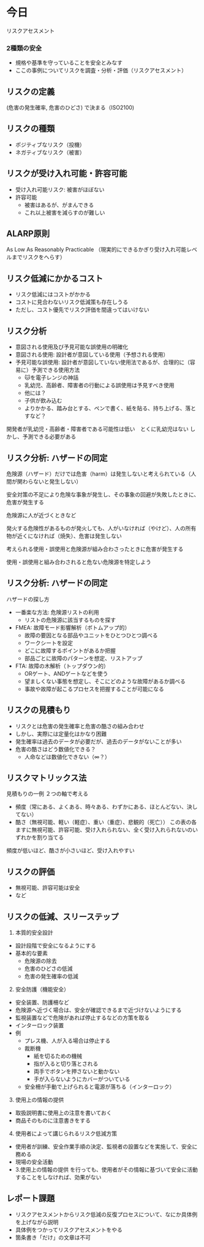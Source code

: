 # 今日
リスクアセスメント

### 2種類の安全
- 規格や基準を守っていることを安全とみなす
- ここの事例についてリスクを調査・分析・評価（リスクアセスメント）

## リスクの定義
(危害の発生確率, 危害のひどさ) で決まる（ISO2100)

## リスクの種類
- ポジティブなリスク（投機）
- ネガティブなリスク（被害）

## リスクが受け入れ可能・許容可能
- 受け入れ可能リスク: 被害がほぼない
- 許容可能
  - 被害はあるが、がまんできる
  - これ以上被害を減らすのが難しい

## ALARP原則
As Low As Reasonably Practicable （現実的にできるかぎり受け入れ可能レベルまでリスクをへらす）

## リスク低減にかかるコスト
- リスク低減にはコストがかかる
- コストに見合わないリスク低減策も存在しうる
- ただし、コスト優先でリスク評価を間違ってはいけない

## リスク分析
- 意図される使用及び予見可能な誤使用の明確化
- 意図される使用: 設計者が意図している使用（予想される使用）
- 予見可能な誤使用: 設計者が意図していない使用法であるが、合理的に（容易に）予測できる使用方法
  - 🐱を電子レンジの神話
  - 乳幼児、高齢者、障害者の行動による誤使用は予見すべき使用
  - 他には？
  - 子供が飲み込む
  - よりかかる、踏み台とする、ペンで書く、紙を貼る、持ち上げる、落とすなど？

開発者が乳幼児・高齢者・障害者である可能性は低い　とくに乳幼児はない
しかし、予測できる必要がある

## リスク分析: ハザードの同定
危険源（ハザード）だけでは危害（harm）は発生しないと考えられている（人間が関わらないと発生しない）

安全対策の不足により危険な事象が発生し、その事象の回避が失敗したときに、危害が発生する

危険源に人が近づくときなど

発火する危険性があるものが発火しても、人がいなければ（やけど）、人の所有物が近くになければ（焼失）、危害は発生しない

考えられる使用・誤使用と危険源が組み合わさったときに危害が発生する

使用・誤使用と組み合わされると危ない危険源を特定しよう

## リスク分析: ハザードの同定
ハザードの探し方

- 一番楽な方法: 危険源リストの利用
  - リストの危険源に該当するものを探す
- FMEA: 故障モード影響解析（ボトムアップ的）
  - 故障の要因となる部品やユニットをひとつひとつ調べる
  - ワークシートを設定
  - どこに故障するポイントがあるか把握
  - 部品ごとに故障のパターンを想定、リストアップ
- FTA: 故障の木解析（トップダウン的）
  - ORゲート、ANDゲートなどを使う
  - 望ましくない事態を想定し、そこにどのような故障があるか調べる
  - 事故や故障が起こるプロセスを把握することが可能になる

## リスクの見積もり
- リスクとは危害の発生確率と危害の酷さの組み合わせ
- しかし、実際には定量化はかなり困難
- 発生確率は過去のデータが必要だが、過去のデータがないことが多い
- 危害の酷さはどう数値化できる？
  - 人命などは数値化できない（∞？）

## リスクマトリックス法
見積もりの一例
２つの軸で考える
- 頻度（常にある、よくある、時々ある、わずかにある、ほとんどない、決してない）
- 酷さ（無視可能、軽い（軽症）、重い（重症）、悲観的（死亡））
この表の各ますに無視可能、許容可能、受け入れられない、全く受け入れられないのいずれかを割り当てる

頻度が低いほど、酷さが小さいほど、受け入れやすい

## リスクの評価
- 無視可能、許容可能は安全
- など

## リスクの低減、スリーステップ
1. 本質的安全設計
  - 設計段階で安全になるようにする
  - 基本的な要素
    - 危険源の除去
    - 危害のひどさの低減
    - 危害の発生確率の低減
2. 安全防護（機能安全）
  - 安全装置、防護柵など
  - 危険源へ近づく場合は、安全が確認できるまで近づけないようにする
  - 監視装置などで危険があれば停止するなどの方策を取る
  - インターロック装置
  - 例
    - プレス機、人が入る場合は停止する
    - 裁断機
      - 紙を切るための機械
      - 指が入ると切り落とされる
      - 両手でボタンを押さないと動かない
      - 手が入らないようにカバーがついている
    - 安全柵が手動で上げられると電源が落ちる（インターロック）
3. 使用上の情報の提供
  - 取扱説明書に使用上の注意を書いておく
  - 商品そのものに注意書きをする
4. 使用者によって講じられるリスク低減方策
  - 使用者が訓練、安全作業手順の決定、監視者の設置などを実施して、安全に務める
  - 現場の安全活動
  - 3.使用上の情報の提供 を行っても、使用者がその情報に基づいて安全に活動することをしなければ、効果がない

## レポート課題
- リスクアセスメントからリスク低減の反復プロセスについて、なにか具体例を上げながら説明
- 具体例をつかってリスクアセスメントをやる
- 箇条書き「だけ」の文章は不可